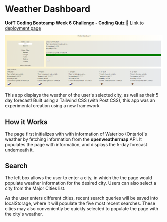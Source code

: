 # Weather Dashboard
**UofT Coding Bootcamp Week 6 Challenge - Coding Quiz**
🔗 [Link to deployment page](https://terrencejchan.github.io/weather-dashboard/)  

![Demo of app](./assets/screenshots/demo.png "Screenshot of Waterloo's weather.")

This app displays the weather of the user's selected city, as well as their 5 day forecast! Built using a Tailwind CSS (with Post CSS), this app was an experimental creation using a new framework.

## How it Works
The page first initializes with with information of Waterloo (Ontario)'s weather by fetching information from the **openweathermap** API. It populates the page with information, and displays the 5-day forecast underneath it.

## Search
The left box allows the user to enter a city, in which the the page would populate weather information for the desired city. Users can also select a city from the Major Cities list.

As the user enters different cities, recent search queries will be saved into localStorage, where it will populate the five most recent searches. These cities may also conveniently be quickly selected to populate the page with the city's weather.